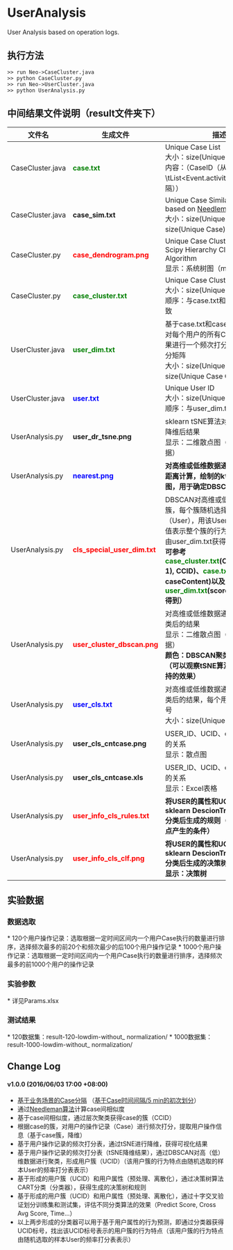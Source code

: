 # UserAnalysis
User Analysis based on operation logs.

执行方法
----
```
>> run Neo->CaseCluster.java
>> python CaseCluster.py
>> run Neo->UserCluster.java
>> python UserAnalysis.py
```
中间结果文件说明（result文件夹下）
----

文件名| 生成文件 | 描述
-----|--------|----
CaseCluster.java|<font color=green><b>case.txt|Unique Case List<br>大小：size(Unique Case)<br>内容：（CaseID（从0开始）\tList<Event.activity>（以空格分隔））
CaseCluster.java|<b>case_sim.txt|Unique Case Similarity Matrix based on [Needleman Algorithm](https://en.wikipedia.org/wiki/Needleman%E2%80%93Wunsch_algorithm) <br>大小：size(Unique Case) * size(Unique Case)）
CaseCluster.py|<font color=red><b>case_dendrogram.png|Unique Case Cluster based on Scipy Hierarchy Cluster Algorithm<br>显示：系统树图（max_d）
CaseCluster.py|<font color=green><b>case_cluster.txt|Unique Case Cluster ID<br>大小：size(Unique Case)<br>顺序：与case.txt和case_sim.txt一致
UserCluster.java|<font color=green><b>user_dim.txt|基于case.txt和case_cluster.txt，对每个用户的所有Case根据聚类结果进行一个频次打分，形成一个打分矩阵<br>大小：size(Unique User ID) * size(Unique Case Cluster ID)）
UserCluster.java|<font color=blue><b>user.txt|Unique User ID<br>大小：size(Unique User ID)<br>顺序：与user_dim.txt一致
UserAnalysis.py|<b>user_dr_tsne.png|sklearn tSNE算法对user_dim.txt降维后结果<br>显示：二维散点图（基于降维后数据）
UserAnalysis.py|<font color=blue><b>nearest.png|<b>对高维或低维数据通过k-nearest距离计算，绘制的k领域距离变化图，用于确定DBSCAN中的eps
UserAnalysis.py|<font color=red><b>cls_special_user_dim.txt|DBSCAN对高维或低维数据形成的簇，每个簇随机选择一个样本（User），用该User的Case簇打分值表示整个簇的行为特性（打分值由user_dim.txt获得）<br><b>可参考<font color=green>case_cluster.txt</font>(CaseID(offset-1), CCID)、<font color=green>case.txt</font>(CaseID, caseContent)以及<font color=green>user_dim.txt</font>(score(CCID))join得到）
UserAnalysis.py|<font color=red><b>user_cluster_dbscan.png|对高维或低维数据通过DBSCAN聚类后的结果<br>显示：二维散点图（基于降维后数据）<br><b>颜色：DBSCAN聚类后的簇标号（可以观察tSNE算法对全局特性保持的效果）
UserAnalysis.py|<font color=blue><b>user_cls.txt|对高维或低维数据通过DBSCAN聚类后的结果，每个用户对应的簇标号<br>大小：size(Unique User) * 2
UserAnalysis.py|<b>user_cls_cntcase.png|USER_ID、UCID、count(Case)间的关系<br>显示：散点图
UserAnalysis.py|<b>user_cls_cntcase.xls|USER_ID、UCID、count(Case)间的关系<br>显示：Excel表格
UserAnalysis.py|<font color=red><b>user_info_cls_rules.txt|<b>将USER的属性和UCID结果，通过sklearn DescionTreeClassifier分类后生成的规则（分类树叶子节点产生的条件）
UserAnalysis.py|<font color=red><b>user_info_cls_clf.png|<b>将USER的属性和UCID结果，通过sklearn DescionTreeClassifier分类后生成的决策树<br>显示：决策树

实验数据
---
<h3>数据选取</h3>
* 120个用户操作记录：选取根据一定时间区间内一个用户Case执行的数量进行排序，选择频次最多的前20个和频次最少的后100个用户操作记录
* 1000个用户操作记录：选取根据一定时间区间内一个用户Case执行的数量进行排序，选择频次最多的前1000个用户的操作记录

<h3>实验参数</h3>
* 详见Params.xlsx

<h3>测试结果</h3>
* 120数据集：result-120-lowdim-without_ normalization/
* 1000数据集：result-1000-lowdim-without_ normalization/

Change Log
----------
#### v1.0.0 (2016/06/03 17:00 +08:00)
* [基于业务场景的Case分隔](https://github.com/codedjw/XESConverter) （[基于Case时间间隔/5 min的初次划分](https://github.com/codedjw/DataAnalysis/blob/master/QYW_7th_Analysis/qyw_7th_XESConverterHelp.ipynb)）
* 通过[Needleman算法](https://en.wikipedia.org/wiki/Needleman%E2%80%93Wunsch_algorithm)计算case间相似度
* 基于case间相似度，通过层次聚类获得case的簇（CCID）
* 根据case的簇，对用户的操作记录（Case）进行频次打分，提取用户操作信息（基于case簇，降维）
* 基于用户操作记录的频次打分表，通过tSNE进行降维，获得可视化结果
* 基于用户操作记录的频次打分表（tSNE降维结果），通过DBSCAN对高（低）维数据进行聚类，形成用户簇（UCID）（该用户簇的行为特点由随机选取的样本User的频率打分表表示）
* 基于形成的用户簇（UCID）和用户属性（预处理、离散化），通过决策树算法CART分类（分类器），获得生成的决策树和规则
* 基于形成的用户簇（UCID）和用户属性（预处理、离散化），通过十字交叉验证划分训练集和测试集，评估不同分类算法的效果（Predict Score, Cross Avg Score, Time...）
* 以上两步形成的分类器可以用于基于用户属性的行为预测，即通过分类器获得UCID标号，找出该UCID标号表示的用户簇的行为特点（该用户簇的行为特点由随机选取的样本User的频率打分表表示）